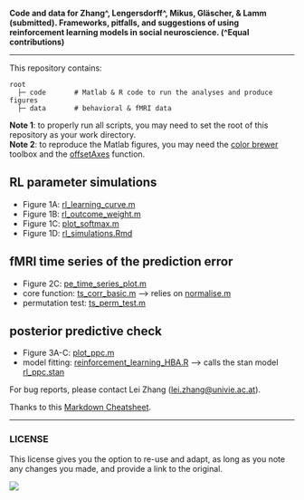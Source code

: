 **Code and data for Zhang^, Lengersdorff^, Mikus, Gläscher, & Lamm (submitted). Frameworks, pitfalls, and suggestions of using reinforcement learning models in social neuroscience. (^Equal contributions)**

___

This repository contains:
```
root
  ├─ code       # Matlab & R code to run the analyses and produce figures
  ├─ data       # behavioral & fMRI data
```

**Note 1**: to properly run all scripts, you may need to set the root of this repository as your work directory. <br />
**Note 2**: to reproduce the Matlab figures, you may need the [color brewer](https://www.mathworks.com/matlabcentral/fileexchange/34087-cbrewer-colorbrewer-schemes-for-matlab) toolbox and the [offsetAxes](https://github.com/anne-urai/Tools/blob/master/plotting/offsetAxes.m) function. 

## RL parameter simulations
* Figure 1A: [rl_learning_curve.m](code/rl_learning_curve.m)
* Figure 1B: [rl_outcome_weight.m](code/rl_outcome_weight.m)
* Figure 1C: [plot_softmax.m](code/plot_softmax.m)
* Figure 1D: [rl_simulations.Rmd](code/rl_simulations.Rmd)

## fMRI time series of the prediction error
* Figure 2C: [pe_time_series_plot.m](code/pe_time_series_plot.m)
* core function: [ts_corr_basic.m](code/ts_corr_basic.m) --> relies on [normalise.m](code/normalise.m)
* permutation test: [ts_perm_test.m](code/ts_perm_test.m)

## posterior predictive check
* Figure 3A-C: [plot_ppc.m](code/plot_ppc.m)
* model fitting: [reinforcement_learning_HBA.R](code/reinforcement_learning_HBA.R) --> calls the stan model [rl_ppc.stan](code/rl_ppc.stan)


For bug reports, please contact Lei Zhang ([lei.zhang@univie.ac.at](mailto:lei.zhang@univie.ac.at)).

Thanks to this [Markdown Cheatsheet](https://github.com/adam-p/markdown-here/wiki/Markdown-Cheatsheet).

___

### LICENSE

This license gives you the option to re-use and adapt, as long as you note any changes you made, and provide a link to the original. 

![](https://upload.wikimedia.org/wikipedia/commons/9/99/Cc-by-nc_icon.svg )